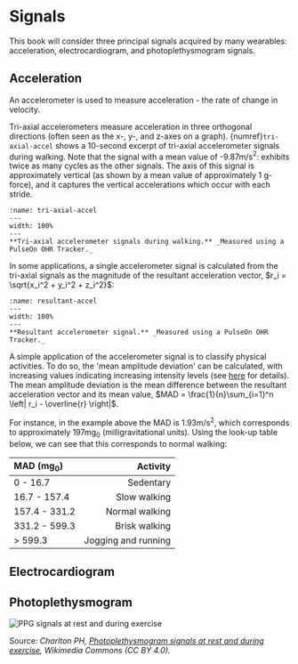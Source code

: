 # Signals

This book will consider three principal signals acquired by many wearables: acceleration, electrocardiogram, and photoplethysmogram signals.

## Acceleration

An accelerometer is used to measure acceleration - the rate of change in velocity.

Tri-axial accelerometers measure acceleration in three orthogonal directions (often seen as the x-, y-, and z-axes on a graph). {numref}`tri-axial-accel` shows a 10-second excerpt of tri-axial accelerometer signals during walking. Note that the signal with a mean value of -9.87m/s$^2$: exhibits twice as many cycles as the other signals. The axis of this signal is approximately vertical (as shown by a mean value of approximately 1 g-force), and it captures the vertical accelerations which occur with each stride.

```{figure} ../images/accel_pulseon_walk_tri.png
:name: tri-axial-accel
---
width: 100%
---
**Tri-axial accelerometer signals during walking.** _Measured using a PulseOn OHR Tracker._
```

In some applications, a single accelerometer signal is calculated from the tri-axial signals as the magnitude of the resultant acceleration vector, $r_i = \sqrt{x_i^2 + y_i^2 + z_i^2}$:

```{figure} ../images/accel_pulseon_walk.png
:name: resultant-accel
---
width: 100%
---
**Resultant accelerometer signal.** _Measured using a PulseOn OHR Tracker._
```

A simple application of the accelerometer signal is to classify physical activities. To do so, the 'mean amplitude deviation' can be calculated, with increasing values indicating increasing intensity levels (see [here](https://doi.org/10.1111/cpf.12127) for details). The mean amplitude deviation is the mean difference between the resultant acceleration vector and its mean value, $MAD = \frac{1}{n}\sum_{i=1}^n \left| r_i - \overline{r} \right|$.

For instance, in the example above the MAD is 1.93m/s$^2$, which corresponds to approximately 197mg$_0$ (milligravitational units). Using the look-up table below, we can see that this corresponds to normal walking:

| MAD (mg$_0$)    | Activity    |
| :--- | ---: |
| 0 - 16.7    | Sedentary    |
| 16.7 - 157.4    | Slow walking    |
| 157.4 - 331.2    | Normal walking    |
| 331.2 - 599.3    | Brisk walking    |
| > 599.3    | Jogging and running    |

## Electrocardiogram

## Photoplethysmogram

![PPG signals at rest and during exercise](https://upload.wikimedia.org/wikipedia/commons/8/8a/Photoplethysmogram_signals_at_rest_and_during_exercise.svg)

Source: _Charlton PH, [Photoplethysmogram signals at rest and during exercise](https://commons.wikimedia.org/wiki/File:Photoplethysmogram_signals_at_rest_and_during_exercise.svg), Wikimedia Commons (CC BY 4.0)._
